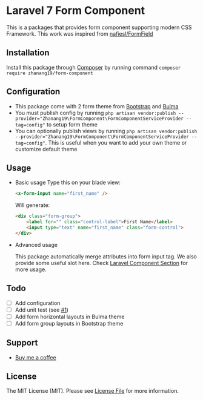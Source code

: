 # Laravel 7 Form Component

This is a packages that provides form component supporting modern CSS Framework.
This work was inspired from [nafiesl/FormField](https://github.com/nafiesl/FormField)

## Installation
Install this package through [Composer](https://getcomposer.org/) by running command `composer require zhanang19/form-component`

## Configuration
- This package come with 2 form theme from [Bootstrap](https://getbootstrap.com) and [Bulma](https://bulma.io)
- You must publish config by running `php artisan vendor:publish --provider="Zhanang19\FormComponent\FormComponentServiceProvider --tag=config"` to setup form theme
- You can optionally publish views by running `php artisan vendor:publish --provider="Zhanang19\FormComponent\FormComponentServiceProvider --tag=config"`. This is useful when you want to add your own theme or customize default theme

## Usage
- Basic usage
    Type this on your blade view:
    ```html
    <x-form-input name="first_name" />
    ```
    Will generate:
    ```html
    <div class="form-group">
        <label for="" class="control-label">First Name</label>
        <input type="text" name="first_name" class="form-control">
    </div>
    ```

- Advanced usage
    
    This package automatically merge attributes into form input tag. We also provide some useful slot here. Check [Laravel Component Section](https://laravel.com/docs/7.x/blade) for more usage.

## Todo
- [ ] Add configuration
- [ ] Add unit test (see [#1](https://github.com/zhanang19/form-component/issues/1))
- [ ] Add form horizontal layouts in Bulma theme
- [ ] Add form group layouts in Bootstrap theme

## Support
- [Buy me a coffee](https://www.buymeacoffee.com/zhanang19)

## License
The MIT License (MIT). Please see [License File](LICENSE) for more information.

